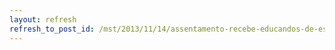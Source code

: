 ```yaml
---
layout: refresh
refresh_to_post_id: /mst/2013/11/14/assentamento-recebe-educandos-de-especializao-em-arte-no-campo
---
```

